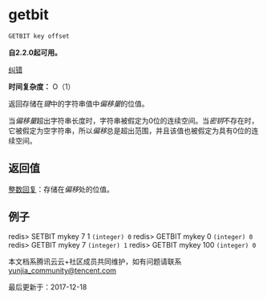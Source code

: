 # getbit

```javascript
GETBIT key offset
```

**自2.2.0起可用。**

[纠错](javascript:;)

**时间复杂度：** O（1）

返回存储在*键*中的字符串值中*偏移量*的位值。

当*偏移量*超出字符串长度时，字符串被假定为0位的连续空间。当*密钥*不存在时，它被假定为空字符串，所以*偏移*总是超出范围，并且该值也被假定为具有0位的连续空间。

## 返回值

[整数回复](https://redis.io/topics/protocol#integer-reply)：存储在*偏移*处的位值。

## 例子

redis> SETBIT mykey 7 1 `(integer) 0` redis> GETBIT mykey 0 `(integer) 0` redis> GETBIT mykey 7 `(integer) 1` redis> GETBIT mykey 100 `(integer) 0`

本文档系腾讯云云+社区成员共同维护，如有问题请联系 yunjia_community@tencent.com

最后更新于：2017-12-18